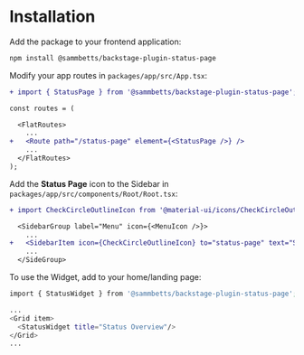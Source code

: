 # Installation

Add the package to your frontend application:

```bash
npm install @sammbetts/backstage-plugin-status-page
```

Modify your app routes in `packages/app/src/App.tsx`:

```diff
+ import { StatusPage } from '@sammbetts/backstage-plugin-status-page';

const routes = (

  <FlatRoutes>
    ...
+   <Route path="/status-page" element={<StatusPage />} />
    ...
  </FlatRoutes>
);
```

Add the **Status Page** icon to the Sidebar in `packages/app/src/components/Root/Root.tsx`:

```diff
+ import CheckCircleOutlineIcon from '@material-ui/icons/CheckCircleOutline';

  <SidebarGroup label="Menu" icon={<MenuIcon />}>
    ...
+   <SidebarItem icon={CheckCircleOutlineIcon} to="status-page" text="Status Page" />
    ...
  </SideGroup>
```

To use the Widget, add to your home/landing page:

```bash
import { StatusWidget } from '@sammbetts/backstage-plugin-status-page';

...
<Grid item>
  <StatusWidget title="Status Overview"/>
</Grid>
...
```

